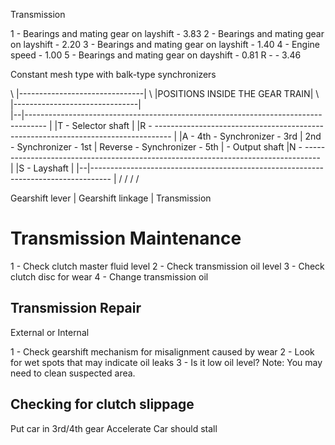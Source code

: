 Transmission

1 - Bearings and mating gear on layshift - 3.83
2 - Bearings and mating gear on layshift - 2.20
3 - Bearings and mating gear on layshift - 1.40
4 - Engine speed                         - 1.00
5 - Bearings and mating gear on dayshift - 0.81
R -                                      - 3.46



Constant mesh type with balk-type synchronizers


\                              |-------------------------------|
 \                             |POSITIONS INSIDE THE GEAR TRAIN|
  \                            |-------------------------------|
   \
|--|----------------------------------------------------------------------------------- |
|T - Selector shaft                                                                     |
|R - ---------------------------------------------------------------------------------- |
|A - 4th - Synchronizer - 3rd | 2nd - Synchronizer - 1st | Reverse - Synchronizer - 5th | - Output shaft
|N - ---------------------------------------------------------------------------------- |
|S - Layshaft                                                                           |
|--|----------------------------------------------------------------------------------- |
   /
  /
 /
/



Gearshift lever
|
Gearshift linkage
|
Transmission


Transmission Maintenance
========================
1 - Check clutch master fluid level
2 - Check transmission oil level
3 - Check clutch disc for wear
4 - Change transmission oil


Transmission Repair
--------------------
External or Internal


1 - Check gearshift mechanism for misalignment caused by wear
2 - Look for wet spots that may indicate oil leaks
3 - Is it low oil level?
Note: You may need to clean suspected area.


Checking for clutch slippage
----------------------------
Put car in 3rd/4th gear
Accelerate
Car should stall




